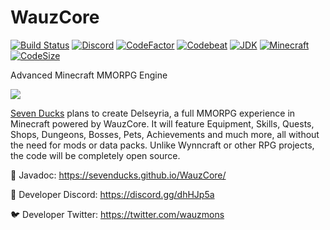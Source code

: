 # WauzCore
[![Build Status](https://github.com/SevenDucks/WauzCore/actions/workflows/maven-build.yml/badge.svg)](https://github.com/SevenDucks/WauzCore/actions/workflows/maven-build.yml)
[![Discord](https://img.shields.io/discord/212147184999596032)](https://discord.gg/dhHJp5a)
[![CodeFactor](https://www.codefactor.io/repository/github/sevenducks/wauzcore/badge)](https://www.codefactor.io/repository/github/sevenducks/wauzcore)
[![Codebeat](https://codebeat.co/badges/54809851-9b0b-4970-a486-754de395c884)](https://codebeat.co/projects/github-com-sevenducks-wauzcore-master)
[![JDK](https://img.shields.io/badge/Java-OpenJDK%2016-orange.svg)](https://adoptopenjdk.net/index.html)
[![Minecraft](https://img.shields.io/badge/Minecraft-PaperMC%201.17.1-orange.svg)](https://papermc.io/downloads#Paper-1.17)
[![CodeSize](https://img.shields.io/github/languages/code-size/SevenDucks/WauzCore)](https://shields.io/category/size)

Advanced Minecraft MMORPG Engine

<a href="https://seven-ducks.com"><img src="https://seven-ducks.com/assets/images/banner-delseyria.png"/></a> 

[Seven Ducks](https://github.com/SevenDucks) plans to create Delseyria,
a full MMORPG experience in Minecraft powered by WauzCore.
It will feature Equipment, Skills, Quests, Shops, Dungeons, Bosses, Pets, Achievements and much more,
all without the need for mods or data packs.
Unlike Wynncraft or other RPG projects, the code will be completely open source.

:orange_book: Javadoc: https://sevenducks.github.io/WauzCore/

:speech_balloon: Developer Discord: https://discord.gg/dhHJp5a

:bird: Developer Twitter: https://twitter.com/wauzmons

